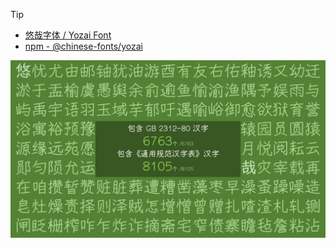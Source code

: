 
> [!TIP]
> - [悠哉字体 / Yozai Font](https://github.com/lxgw/yozai-font)
> - [npm - @chinese-fonts/yozai](https://www.npmjs.com/package/@chinese-fonts/yozai)

[![youzai font](https://github.com/lxgw/yozai-font/blob/master/documentation/yozai-3.png)](https://github.com/lxgw/yozai-font)
